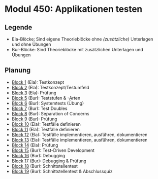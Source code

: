 # Modul 450: Applikationen testen

## Legende

- Ela-Blöcke: Sind eigene Theorieblöcke ohne _(zusätzliche)_ Unterlagen und ohne Übungen
- Bur-Blöcke: Sind Theorieblöcke mit zusätzlichen Unterlagen und Übungen

## Planung

- [Block 1](../Theory/B1.md) (Ela): Testkonzept
- [Block 2](../Theory/B2.md) (Ela): Testkonzept/Testumfeld
- [Block 3](../Theory/B3.md) (Ela): Prüfung
- [Block 5](../Theory/B5.md) (Bur): Teststufen & -Arten
- [Block 6](../Theory/B6.md) (Bur): Systemtests (Übung)
- [Block 7](../Theory/B7.md) (Bur): Test Doubles
- [Block 8](../Theory/B8.md) (Bur): Separation of Concerns
- [Block 9](../Theory/B9.md) (Bur): Prüfung
- [Block 10](../Theory/B10.md) (Ela): Testfälle definieren
- [Block 11](../Theory/B11.md) (Ela): Testfälle definieren
- [Block 12](../Theory/B12.md) (Ela): Testfälle implementieren, ausführen, dokumentieren
- [Block 13](../Theory/B13.md) (Ela): Testfälle implementieren, ausführen, dokumentieren
- [Block 14](../Theory/B14.md) (Ela): Prüfung
- [Block 15](../Theory/B15.md) (Bur): Test-Driven Development
- [Block 16](../Theory/B16.md) (Bur): Debugging
- [Block 17](../Theory/B17.md) (Bur): Debugging & Prüfung
- [Block 18](../Theory/B18.md) (Bur): Schnittstellentest
- [Block 19](../Theory/B19.md) (Bur): Schnittstellentest & Abschlussquiz
